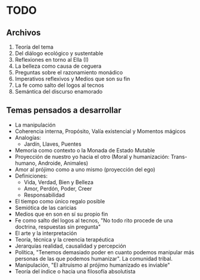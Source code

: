 # TODO

## Archivos

1. Teoría del tema
2. Del diálogo ecológico y sustentable
3. Reflexiones en torno al Ella (I)
4. La belleza como causa de ceguera
5. Preguntas sobre el razonamiento monádico
6. Imperativos reflexivos y Medios que son su fin
7. La fe como salto del logos al tecnos
8. Semántica del discurso enamorado

## Temas pensados a desarrollar

- La manipulación
- Coherencia interna, Propósito, Valía existencial y Momentos mágicos
- Analogías:
    - Jardín, Llaves, Puentes
- Memoria como contexto o la Monada de Estado Mutable
- Proyección de nuestro yo hacia el otro (Moral y
    humanización: Trans-humano, Androide, Animales)
- Amor al prójimo como a uno mismo (proyección del ego)
- Definiciones:
    - Vida, Verdad, Bien y Belleza
    - Amor, Perdón, Poder, Creer
    - Responsabilidad
- El tiempo como único regalo posible
- Semiótica de las caricias
- Medios que en son en sí su propio fin
- Fe como salto del logos al tecnos, "No todo rito procede de una
    doctrina, respuestas sin pregunta"
- El arte y la interpretación
- Teoría, técnica y la creencia terapéutica
- Jerarquías realidad, causalidad y percepción
- Política, "Tenemos demasiado poder en cuanto podemos manipular más
    personas de las que podemos humanizar". La comunidad tribal.
- Manipulación, "El altruismo al prójimo humanizado es inviable"
- Teoría del índice o hacia una filosofía absolutista
